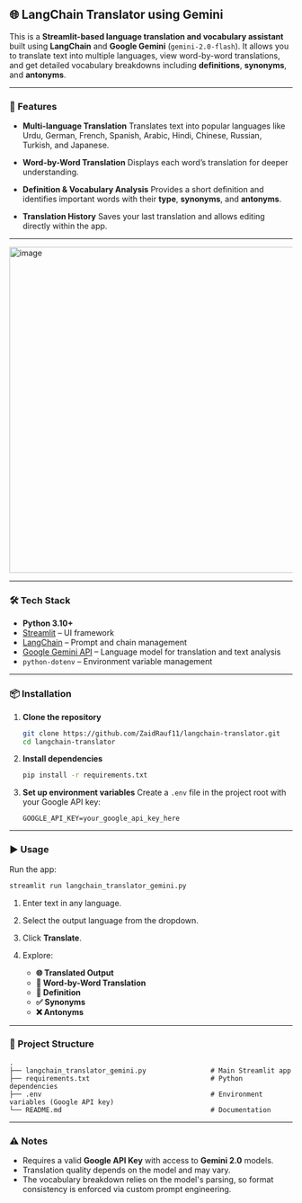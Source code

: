 ## 🌐 LangChain Translator using Gemini

This is a **Streamlit-based language translation and vocabulary assistant** built using **LangChain** and **Google Gemini** (`gemini-2.0-flash`).
It allows you to translate text into multiple languages, view word-by-word translations, and get detailed vocabulary breakdowns including **definitions**, **synonyms**, and **antonyms**.

---

### 🚀 Features

* **Multi-language Translation**
  Translates text into popular languages like Urdu, German, French, Spanish, Arabic, Hindi, Chinese, Russian, Turkish, and Japanese.

* **Word-by-Word Translation**
  Displays each word’s translation for deeper understanding.

* **Definition & Vocabulary Analysis**
  Provides a short definition and identifies important words with their **type**, **synonyms**, and **antonyms**.

* **Translation History**
  Saves your last translation and allows editing directly within the app.

---

<img width="756" height="580" alt="image" src="https://github.com/user-attachments/assets/db95d131-9136-4ee9-a408-eea5d68fabb4" />

---

### 🛠️ Tech Stack

* **Python 3.10+**
* [Streamlit](https://streamlit.io/) – UI framework
* [LangChain](https://www.langchain.com/) – Prompt and chain management
* [Google Gemini API](https://ai.google.dev/) – Language model for translation and text analysis
* `python-dotenv` – Environment variable management

---

### 📦 Installation

1. **Clone the repository**

   ```bash
   git clone https://github.com/ZaidRauf11/langchain-translator.git
   cd langchain-translator
   ```

2. **Install dependencies**

   ```bash
   pip install -r requirements.txt
   ```

3. **Set up environment variables**
   Create a `.env` file in the project root with your Google API key:

   ```env
   GOOGLE_API_KEY=your_google_api_key_here
   ```

---

### ▶️ Usage

Run the app:

```bash
streamlit run langchain_translator_gemini.py
```

1. Enter text in any language.
2. Select the output language from the dropdown.
3. Click **Translate**.
4. Explore:

   * **🌐 Translated Output**
   * **📘 Word-by-Word Translation**
   * **🧠 Definition**
   * **✅ Synonyms**
   * **❌ Antonyms**

---

### 📂 Project Structure

```
.
├── langchain_translator_gemini.py                # Main Streamlit app
├── requirements.txt                              # Python dependencies
├── .env                                          # Environment variables (Google API key)
└── README.md                                     # Documentation
```

---

### ⚠️ Notes

* Requires a valid **Google API Key** with access to **Gemini 2.0** models.
* Translation quality depends on the model and may vary.
* The vocabulary breakdown relies on the model's parsing, so format consistency is enforced via custom prompt engineering.


